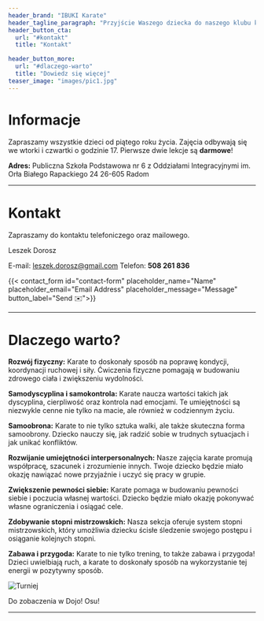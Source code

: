 ```yaml
---
header_brand: "IBUKI Karate"
header_tagline_paragraph: "Przyjście Waszego dziecka do naszego klubu karate to nie tylko inwestycja w ich rozwój fizyczny i umiejętności obronne, ale także w ich rozwój osobisty i emocjonalny. Karate to nie tylko sport, to droga do wykształcenia pozytywnych cech charakteru, takich jak dyscyplina, samokontrola, czy szacunek wobec innych."
header_button_cta:
  url: "#kontakt"
  title: "Kontakt"

header_button_more:
  url: "#dlaczego-warto"
  title: "Dowiedz się więcej"
teaser_image: "images/pic1.jpg" 
---
```

# Informacje

Zapraszamy wszystkie dzieci od piątego roku życia.
Zajęcia odbywają się we wtorki i czwartki o godzinie 17. 
Pierwsze dwie lekcje są **darmowe**!

**Adres:** 
Publiczna Szkoła Podstawowa nr 6 z Oddziałami Integracyjnymi im. Orła Białego
Rapackiego 24
26-605 Radom

---
# Kontakt

Zapraszamy do kontaktu telefoniczego oraz mailowego.

Leszek Dorosz

E-mail: leszek.dorosz@gmail.com
Telefon: **508 261 836**

{{< contact_form id="contact-form" placeholder_name="Name" placeholder_email="Email Address" placeholder_message="Message" button_label="Send ✉️">}}

---

# Dlaczego warto?

**Rozwój fizyczny:** 
Karate to doskonały sposób na poprawę kondycji, koordynacji ruchowej i siły. Ćwiczenia fizyczne pomagają w budowaniu zdrowego ciała i zwiększeniu wydolności.

**Samodyscyplina i samokontrola:** 
Karate naucza wartości takich jak dyscyplina, cierpliwość oraz kontrola nad emocjami. Te umiejętności są niezwykle cenne nie tylko na macie, ale również w codziennym życiu.

**Samoobrona:** 
Karate to nie tylko sztuka walki, ale także skuteczna forma samoobrony. Dziecko nauczy się, jak radzić sobie w trudnych sytuacjach i jak unikać konfliktów.

**Rozwijanie umiejętności interpersonalnych:** 
Nasze zajęcia karate promują współpracę, szacunek i zrozumienie innych. Twoje dziecko będzie miało okazję nawiązać nowe przyjaźnie i uczyć się pracy w grupie.

**Zwiększenie pewności siebie:** 
Karate pomaga w budowaniu pewności siebie i poczucia własnej wartości. Dziecko będzie miało okazję pokonywać własne ograniczenia i osiągać cele.

**Zdobywanie stopni mistrzowskich:**
Nasza sekcja oferuje system stopni mistrzowskich, który umożliwia dziecku ścisłe śledzenie swojego postępu i osiąganie kolejnych stopni.

**Zabawa i przygoda:** 
Karate to nie tylko trening, to także zabawa i przygoda! Dzieci uwielbiają ruch, a karate to doskonały sposób na wykorzystanie tej energii w pozytywny sposób.

![Turniej](images/pic2.jpg)

Do zobaczenia w Dojo! Osu!

---

